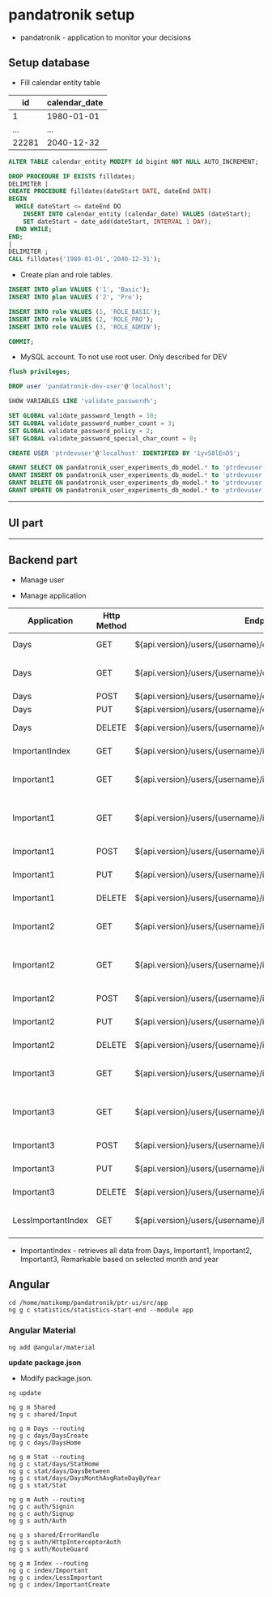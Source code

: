 # pandatronik setup

- pandatronik - application to monitor your decisions

## Setup database

- Fill calendar entity table

| id | calendar_date |
|---|---|
| 1 | 1980-01-01 |
| ... | ... |
| 22281 | 2040-12-32 |

```sql
ALTER TABLE calendar_entity MODIFY id bigint NOT NULL AUTO_INCREMENT;

DROP PROCEDURE IF EXISTS filldates;
DELIMITER |
CREATE PROCEDURE filldates(dateStart DATE, dateEnd DATE)
BEGIN
  WHILE dateStart <= dateEnd DO
    INSERT INTO calendar_entity (calendar_date) VALUES (dateStart);
    SET dateStart = date_add(dateStart, INTERVAL 1 DAY);
  END WHILE;
END;
|
DELIMITER ;
CALL filldates('1980-01-01','2040-12-31');
```

- Create plan and role tables.

```sql
INSERT INTO plan VALUES ('1', 'Basic');
INSERT INTO plan VALUES ('2', 'Pro');

INSERT INTO role VALUES (1, 'ROLE_BASIC');
INSERT INTO role VALUES (2, 'ROLE_PRO');
INSERT INTO role VALUES (3, 'ROLE_ADMIN');

COMMIT;
```

- MySQL account. To not use root user. Only described for DEV

```sql
flush privileges;

DROP user 'pandatronik-dev-user'@'localhost';

SHOW VARIABLES LIKE 'validate_password%';

SET GLOBAL validate_password_length = 10;
SET GLOBAL validate_password_number_count = 3;
SET GLOBAL validate_password_policy = 2;
SET GLOBAL validate_password_special_char_count = 0;

CREATE USER 'ptrdevuser'@'localhost' IDENTIFIED BY '1yvS8lEnD5';

GRANT SELECT ON pandatronik_user_experiments_db_model.* to 'ptrdevuser'@'localhost';
GRANT INSERT ON pandatronik_user_experiments_db_model.* to 'ptrdevuser'@'localhost';
GRANT DELETE ON pandatronik_user_experiments_db_model.* to 'ptrdevuser'@'localhost';
GRANT UPDATE ON pandatronik_user_experiments_db_model.* to 'ptrdevuser'@'localhost';
```

***

## UI part

***

## Backend part

- Manage user

- Manage application

| Application | Http Method | Endpoint | Action |
|---|---|---|---|
| Days | GET | ${api.version}/users/{username}/days/{id} | find day by id |
| Days | GET | ${api.version}/users/{username}/days/{year}/{month}/{day} | find day by full date yyyy/MM/dd |
| Days | POST | ${api.version}/users/{username}/days/ | create day |
| Days | PUT | ${api.version}/users/{username}/days/{id} | update day |
| Days | DELETE | ${api.version}/users/{username}/days/{id} | delete day by id |
| ImportantIndex | GET | ${api.version}/users/{username}/important/{year}/{month} | important index view |
| Important1 | GET | ${api.version}/users/{username}/important/1/{id} | find important1 by id |
| Important1 | GET | ${api.version}/users/{username}/important/1/{year}/{month}/{day} | find important1 by full date yyyy/MM/dd |
| Important1 | POST | ${api.version}/users/{username}/important/1 | create important1 |
| Important1 | PUT | ${api.version}/users/{username}/important/1/{id} | update important1 |
| Important1 | DELETE | ${api.version}/users/{username}/important/1/{id} | delete important1 |
| Important2 | GET | ${api.version}/users/{username}/important/2/{id} | find important2 by id |
| Important2 | GET | ${api.version}/users/{username}/important/2/{year}/{month}/{day} | find important2 by full date yyyy/MM/dd |
| Important2 | POST | ${api.version}/users/{username}/important/2 | create important2 |
| Important2 | PUT | ${api.version}/users/{username}/important/2/{id} | update important2 |
| Important2 | DELETE | ${api.version}/users/{username}/important/2/{id} | delete important2 |
| Important3 | GET | ${api.version}/users/{username}/important/3/{id} | find important3 by id |
| Important3 | GET | ${api.version}/users/{username}/important/3/{year}/{month}/{day} | find important3 by full date yyyy/MM/dd |
| Important3 | POST | ${api.version}/users/{username}/important/3 | create important3 |
| Important3 | PUT | ${api.version}/users/{username}/important/3/{id} | update important3 |
| Important3 | DELETE | ${api.version}/users/{username}/important/3/{id} | delete important3 |
| LessImportantIndex | GET | ${api.version}/users/{username}/lessimportant/{year}/{month} | less important index view |

- ImportantIndex - retrieves all data from Days, Important1, Important2, Important3, Remarkable based on
selected month and year


## Angular

```console
cd /home/matikomp/pandatronik/ptr-ui/src/app
ng g c statistics/statistics-start-end --module app
```

### Angular Material

```console
ng add @angular/material
```

**update package.json**

- Modify package.json.

```console
ng update

ng g m Shared
ng g c shared/Input

ng g m Days --routing
ng g c days/DaysCreate
ng g c days/DaysHome

ng g m Stat --routing
ng g c stat/days/StatHome
ng g c stat/days/DaysBetween
ng g c stat/days/DaysMonthAvgRateDayByYear
ng g s stat/Stat

ng g m Auth --routing
ng g c auth/Signin
ng g c auth/Signup
ng g s auth/Auth

ng g s shared/ErrorHandle
ng g s auth/HttpInterceptorAuth
ng g s auth/RouteGuard

ng g m Index --routing
ng g c index/Important
ng g c index/LessImportant
ng g c index/ImportantCreate
```
